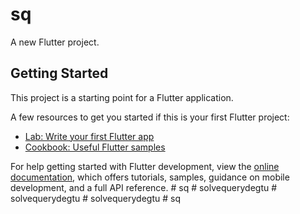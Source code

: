 # sq

A new Flutter project.

## Getting Started

This project is a starting point for a Flutter application.

A few resources to get you started if this is your first Flutter project:

- [Lab: Write your first Flutter app](https://docs.flutter.dev/get-started/codelab)
- [Cookbook: Useful Flutter samples](https://docs.flutter.dev/cookbook)

For help getting started with Flutter development, view the
[online documentation](https://docs.flutter.dev/), which offers tutorials,
samples, guidance on mobile development, and a full API reference.
#   s q  
 #   s o l v e q u e r y d e g t u  
 #   s o l v e q u e r y d e g t u  
 #   s o l v e q u e r y d e g t u  
 #   s q  
 
